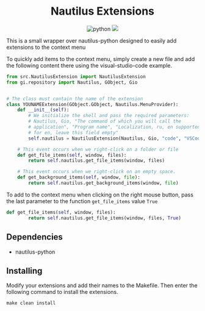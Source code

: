 <div align="center">
    <h1>Nautilus Extensions</h1>
    <img src="https://img.shields.io/badge/-Python-2C2F33?style=flat&logo=Python" alt="python">
    <img src="https://img.shields.io/badge/-Gnome-2C2F33?style=flat&logo=gnome">
</div>

This is a small wrapper over nautilus-python designed to easily add extensions to the context menu

To quickly add items to the context menu, simply create a new file and add the following content there using the visual-studio-code example.


```py
from src.NautilusExtension import NautilusExtension
from gi.repository import Nautilus, GObject, Gio


# The class must contain the name of the extension
class YOUNAMEExtension(GObject.GObject, Nautilus.MenuProvider):
    def __init__(self):
        # We initialize the shell and pass the required parameters: 
        # Nautilus, Gio, "The command of which you will call the 
        # application", "Program name", "Localization, ru, en supported,
        # for en, leave this field empty" 
        self.nautilus = NautilusExtension(Nautilus, Gio, "code", "VSCode", "ru")

    # This event occurs when we right-click on a folder or file
    def get_file_items(self, window, files):
        return self.nautilus.get_file_items(window, files)

    # This event occurs when we right-click on an empty space.
    def get_background_items(self, window, file):
        return self.nautilus.get_background_items(window, file)
```

To add to the context menu when clicking on the right mouse button, pass the last parameter to the function `get_file_items` value `True`
```py
def get_file_items(self, window, files):
        return self.nautilus.get_file_items(window, files, True)
```

## Dependencies
+ nautilus-python

## Installing
Modify your extensions and add their names to the Makefile. Then enter the following command to install the extensions. 
```
make clean install
```
